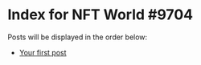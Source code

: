 # Index for NFT World #9704
Posts will be displayed in the order below:

- [Your first post](./001-first.md)

